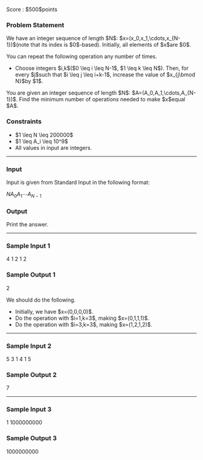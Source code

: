 
<div>

<span>

<span>

<p>
Score : $500$points
</p>

<div>

<section>

### **Problem Statement**

<p>
We have an integer sequence of length $N$: $x=(x_0,x_1,\cdots,x_{N-1})$(note that its index is $0$-based).
Initially, all elements of $x$are $0$.
</p>

<p>
You can repeat the following operation any number of times.
</p>

<ul>

<li>
Choose integers $i,k$($0 \leq i \leq N-1$, $1 \leq k \leq N$).
Then, for every $j$such that $i \leq j \leq i+k-1$, increase the value of $x_{j\bmod N}$by $1$.
</li>

</ul>

<p>
You are given an integer sequence of length $N$: $A=(A_0,A_1,\cdots,A_{N-1})$.
Find the minimum number of operations needed to make $x$equal $A$.
</p>

</section>

</div>

<div>

<section>

### **Constraints**

<ul>

<li>
$1 \leq N \leq 200000$
</li>

<li>
$1 \leq A_i \leq 10^9$
</li>

<li>
All values in input are integers.
</li>

</ul>

</section>

</div>

---

<div>

<div>

<section>

### **Input**

<p>
Input is given from Standard Input in the following format:
</p>

<div>

$N$$A_0$$A_1$$\cdots$$A_{N-1}$
</div>

</section>

</div>

<div>

<section>

### **Output**

<p>
Print the answer.
</p>

</section>

</div>

</div>

---

<div>

<section>

### **Sample Input 1**

<div>

4
1 2 1 2

</div>

</section>

</div>

<div>

<section>

### **Sample Output 1**

<div>

2

</div>

<p>
We should do the following.
</p>

<ul>

<li>
Initially, we have $x=(0,0,0,0)$.
</li>

<li>
Do the operation with $i=1,k=3$, making $x=(0,1,1,1)$.
</li>

<li>
Do the operation with $i=3,k=3$, making $x=(1,2,1,2)$.
</li>

</ul>

</section>

</div>

---

<div>

<section>

### **Sample Input 2**

<div>

5
3 1 4 1 5

</div>

</section>

</div>

<div>

<section>

### **Sample Output 2**

<div>

7

</div>

</section>

</div>

---

<div>

<section>

### **Sample Input 3**

<div>

1
1000000000

</div>

</section>

</div>

<div>

<section>

### **Sample Output 3**

<div>

1000000000

</div>

</section>

</div>

</span>

</span>

</div>

